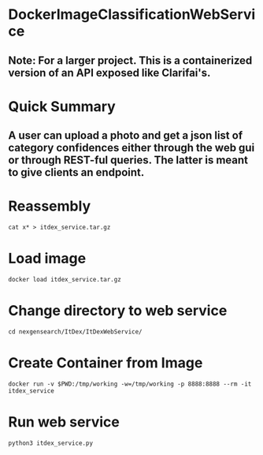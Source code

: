 # DockerImageClassificationWebService

## Note: For a larger project. This is a containerized version of an API exposed like Clarifai's. 

# Quick Summary
## A user can upload a photo and get a json list of category confidences either through the web gui or through REST-ful queries. The latter is meant to give clients an endpoint.

# Reassembly
`cat x* > itdex_service.tar.gz`

# Load image
`docker load itdex_service.tar.gz`

# Change directory to web service
`cd nexgensearch/ItDex/ItDexWebService/`

# Create Container from Image
`docker run -v $PWD:/tmp/working -w=/tmp/working -p 8888:8888 --rm -it itdex_service`

# Run web service
`python3 itdex_service.py`
